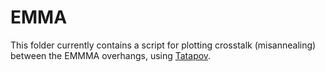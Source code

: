 # EMMA

This folder currently contains a script for plotting crosstalk (misannealing) between the EMMMA overhangs, using [Tatapov](https://github.com/Edinburgh-Genome-Foundry/tatapov).
